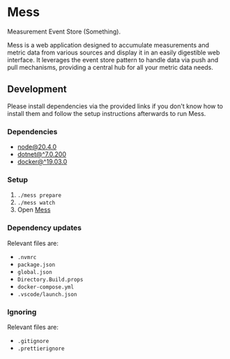 # Mess

Measurement Event Store (Something).

Mess is a web application designed to accumulate measurements and metric data
from various sources and display it in an easily digestible web interface. It
leverages the event store pattern to handle data via push and pull mechanisms,
providing a central hub for all your metric data needs.

## Development

Please install dependencies via the provided links if you don't know how to
install them and follow the setup instructions afterwards to run Mess.

### Dependencies

- [node@20.4.0](https://nodejs.org/dist/v20.4.0/)
- [dotnet@^7.0.200](https://github.com/dotnet/core/blob/main/release-notes/7.0/7.0.3/7.0.3.md)
- [docker@^19.03.0](https://docs.docker.com/engine/install/)

### Setup

1. `./mess prepare`
2. `./mess watch`
3. Open [Mess](https://localhost:5001)

### Dependency updates

Relevant files are:

- `.nvmrc`
- `package.json`
- `global.json`
- `Directory.Build.props`
- `docker-compose.yml`
- `.vscode/launch.json`

### Ignoring

Relevant files are:

- `.gitignore`
- `.prettierignore`
